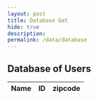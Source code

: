 ```yaml
---
layout: post
title: Database Get
hide: true
description:
permalink: /data/database
---
```


## Database of Users

<table>
  <thead>
  <tr>
    <th>Name</th>
    <th>ID</th>
    <th>zipcode</th>
  </tr>
  </thead>
  <tbody id="result">
  </tbody>
</table>

<script type="module">
  import { uri, options } from '{{site.baseurl}}/assets/js/api/config.js';

  const url = uri + '/api/users/';

  const resultContainer = document.getElementById("result");

  fetch(url, options)
    .then(response => {
      if (response.status === 401) {
        window.location.href = '{{site.baseurl}}/login';
        return;
      }

      if (response.status !== 200) {
        const errorMsg = 'Database response error: ' + response.status;
        console.log(errorMsg);
        const tr = document.createElement("tr");
        const td = document.createElement("td");
        td.innerHTML = errorMsg;
        tr.appendChild(td);
        resultContainer.appendChild(tr);
        return;
      }

      response.json().then(data => {
        console.log(data);
        for (const row of data) {
          const tr = document.createElement("tr");
          const name = document.createElement("td");
          const id = document.createElement("td");
          const zipcode = document.createElement("td");
          name.innerHTML = row.name; 
          id.innerHTML = row.uid; 
          zipcode.innerHTML = row.zipcode; 
          tr.appendChild(name);
          tr.appendChild(id);
          tr.appendChild(zipcode);
          resultContainer.appendChild(tr);
        }
      });
    })
    .catch(err => {
      console.error(err);
      const tr = document.createElement("tr");
      const td = document.createElement("td");
      td.innerHTML = err + ": " + url;
      tr.appendChild(td);
      resultContainer.appendChild(tr);
    });
</script>